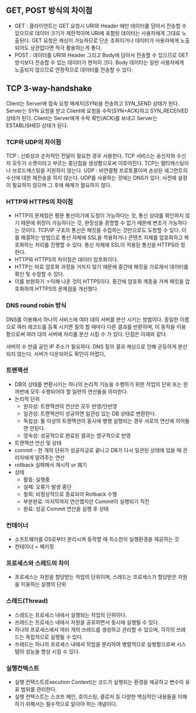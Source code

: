 ## GET, POST 방식의 차이점
- GET : 클라이언트는 GET 요청시 URI와 Header 에만 데이터를 담아서 전송할 수 있으므로 데이터 크기가 제한적이며 URI에 포함된 데이터는 사용자에게 그대로 노출된다. GET 요청은 캐싱이 가능하므로 단순 조회이거나 데이터가 사용자에게 노출되어도 상관없다면 적극 활용하는게 좋다.
- POST : 데이터를 URI와 Header 그리고 Body에 담아서 전송할 수 있으므로 GET 방식보다 전송할 수 있는 데이터가 현저히 크다. Body 데이터는 일반 사용자에게 노출되지 않으므로 안정적으로 데이터를 전송할 수 있다.

## TCP 3-way-handshake
Client는 Server에 접속 요청 메세지(SYN)을 전송하고 SYN_SEND 상태가 된다.
Server는 SYN 요청을 받고 Client에 요청을 수락(SYN+ACK)하고 SYN_RECEIVED 상태가 된다.
Client는 Server에게 수락 확인(ACK)를 보내고 Server는 ESTABLISHED 상태가 된다.

### TCP와 UDP의 차이점
TCP : 신뢰성과 순차적인 전달이 필요한 경우 사용한다. TCP 서비스는 송신자와 수신자 모두가 소켓이라고 부르는 종단점을 생성함으로써 이루어진다. TCP는 멀티캐스팅이나 브로드캐스팅을 지원하지 않는다.
UDP : 비연결형 프로토콜이며 손상된 세그먼트의 수신에 대한 재전송을 하지 않는다. UDP를 사용하는 것에는 DNS가 있다. 사전에 설정이 필요하지 않으며 그 후에 해제가 필요하지 않다.

### HTTP와 HTTPS의 차이점
- HTTP의 문제점은 평문 통신이기에 도청이 가능하다는 것, 통신 상대를 확인하지 않기 때문에 위장이 가능하다는 것, 완정성을 증명할 수 없기 때문에 변조가 가능하다는 것이다. TCP/IP 구조의 통신은 패킷을 수집하는 것만으로도 도청할 수 있다. 이를 해결하는 방법으로 통신 자체에 SSL을 적용하거나 콘텐츠 자체를 암호화하고 복호화하는 처리를 진행할 수 있다. 통신 자체에 SSL이 적용된 통신을 HTTPS라 칭한다.
- HTTP와 HTTPS의 차이점은 데이터 암호화이다.
- HTTP는 따로 암호화 과정을 거치지 않기 때문에 중간에 패킷을 가로채서 데이터를 확인 및 수정할 수  있다.
- 이를 보완하기 ㅜ이해 나온 것이 HTTPS이다. 중간에 암호화 계층을 거쳐 패킷을 암호화하여 HTTPS의 문제점을 개선했다.

### DNS round robin 방식
DNS를 이용해서 하나의 서비스에 여러 대의 서버를 분산 시키는 방법이다. 동일한 이름으로 여러 레코드를 등록 시키면 질의 할 때마다 다른 결과를 반환하며, 이 동작을 이용함으로써 여러 대의 서버에 처리를 분산 시킬 수 가 있다. 단점은 아래와 같다.

서버의 수 만큼 공인 IP 주소가 필요하다.
DNS 질의 결과 캐싱으로 인해 균등하게 분산되지 않는다.
서버가 다운되어도 확인이 어렵다,

### 트랜잭션
- DB의 상태를 변환시키는 하나의 논리적 기능을 수행하기 위한 작업의 단위 또는 한꺼번에 모두 수행되어야 할 일련의 연산들을 의미한다.
- 논리적 단위
  - 원자성: 트랜잭션의 연산은 모두 반영/안반영
  - 일관성: 트랜잭션이 성공하면 일관성 있는 DB 상태로 변환한다.
  - 독립성: 둘 이상의 트랜잭션이 동시에 병행 실행되는 경우 서로의 연산에 끼어들면 안된다.
  - 영속성: 성공적으로 완료된 결과는 영구적으로 반영
- 트랜잭션 연산 및 상태
- commit - 한 개의 단위가 성공저긍로 끝나고 DB가 다시 일관된 상태에 있을 때 관리자에게 알려주는 연산
- rollback 실패해서 재시작 or 폐기
- 상태
  - 활동: 실행중
  - 실패: 오류가 발생 중단
  - 철회: 비정상적으로 종료되어 Rollback 수행
  - 부분완료: 마지막까지 연산했지만 Commit이 실행되기 직전
  - 완료: 성공 Commit 연산을 실행 후 상태

### 컨테이너
- 소프트웨어를 OS로부터 분리시켜 동작할 때 최소한의 실행환경을 제공하는 것
- 컨테이너 = 패키징

### 프로세스와 스레드의 차이
- 프로세스는 자원을 할당받는 작업의 단위이며, 스레드는 프로세스가 할당받은 자원을 이용하는 실행의 단위

### 스레드(Thread)
- 스레드는 프로세스 내에서 실행되는 작업의 단위이다.
- 쓰레드는 프로세스 내에서 자원을 공유하면서 동시에 실행될 수 있다.
- 하나의 프로세스에서 여러 개의 쓰레드를 생성하고 관리할 수 있으며, 각각의 쓰레드는 독립적으로 실행될 수 있다.
- 쓰레드는 하나의 프로세스 내에서 작업을 분리하여 병렬적으로 실행함으로써 시스템의 성능을 향상 시킬 수 있다.

### 실행컨텍스트
- 실행 컨텍스트(Execution Context)는 코드가 실행되는 환경을 제공하고 변수의 유효 범위를 관리한다.
- 실행 컨텍스트는 스코프 체인, 호이스팅, 클로저 등 다양한 핵심적인 내용들을 이해하기 위해서는 필수적으로 알아야 하는 개념이다.
